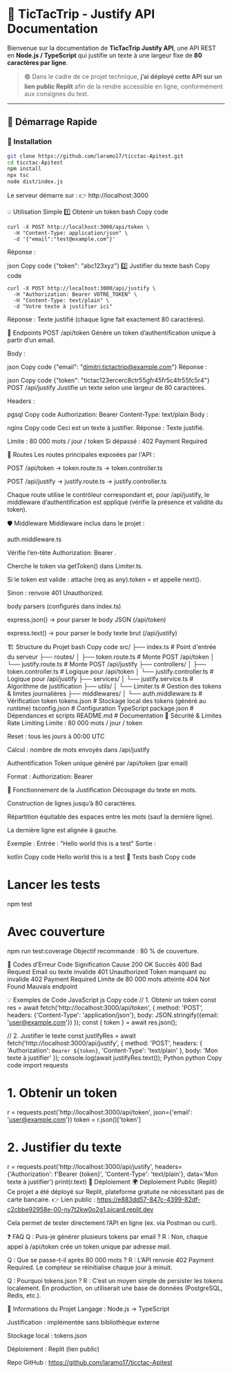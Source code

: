 # 📖 TicTacTrip - Justify API Documentation

Bienvenue sur la documentation de **TicTacTrip Justify API**, une API REST en **Node.js / TypeScript** qui justifie un texte à une largeur fixe de **80 caractères par ligne**.

> 🟢 Dans le cadre de ce projet technique, **j’ai déployé cette API sur un lien public Replit** afin de la rendre accessible en ligne, conformément aux consignes du test.

---

## 🚀 Démarrage Rapide

### 🔧 Installation

```bash
git clone https://github.com/laramo17/ticctac-Apitest.git
cd ticctac-Apitest
npm install
npx tsc
node dist/index.js
```
Le serveur démarre sur :
👉 http://localhost:3000

💡 Utilisation Simple
1️⃣ Obtenir un token
bash
Copy code
```
curl -X POST http://localhost:3000/api/token \
  -H "Content-Type: application/json" \
  -d '{"email":"test@example.com"}'
```
Réponse :

json
Copy code
{"token": "abc123xyz"}
2️⃣ Justifier du texte
bash
Copy code
```
curl -X POST http://localhost:3000/api/justify \
  -H "Authorization: Bearer VOTRE_TOKEN" \
  -H "Content-Type: text/plain" \
  -d "Votre texte à justifier ici"
```
Réponse :
Texte justifié (chaque ligne fait exactement 80 caractères).

📡 Endpoints
POST /api/token
Génère un token d’authentification unique à partir d’un email.

Body :

json
Copy code
{"email": "dimitri.tictactrip@example.com"}
Réponse :

json
Copy code
{"token": "tictac123ercerc8ctr55gfr45fr5c4fr55fc5r4"}
POST /api/justify
Justifie un texte selon une largeur de 80 caractères.

Headers :

pgsql
Copy code
Authorization: Bearer <token>
Content-Type: text/plain
Body :

nginx
Copy code
Ceci est un texte à justifier.
Réponse :
Texte justifié.

Limite : 80 000 mots / jour / token
Si dépassé : 402 Payment Required

🔀 Routes
Les routes principales exposées par l'API :

POST /api/token → token.route.ts → token.controller.ts

POST /api/justify → justify.route.ts → justify.controller.ts

Chaque route utilise le contrôleur correspondant et, pour /api/justify, le middleware d’authentification est appliqué (vérifie la présence et validité du token).

🛡 Middleware
Middleware inclus dans le projet :

auth.middleware.ts

Vérifie l’en-tête Authorization: Bearer <token>.

Cherche le token via getToken() dans Limiter.ts.

Si le token est valide : attache (req as any).token = <token> et appelle next().

Sinon : renvoie 401 Unauthorized.

body parsers (configurés dans index.ts)

express.json() → pour parser le body JSON (/api/token)

express.text() → pour parser le body texte brut (/api/justify)

🏗️ Structure du Projet
bash
Copy code
src/
├── index.ts                     # Point d'entrée du serveur
├── routes/
│   ├── token.route.ts           # Monte POST /api/token
│   └── justify.route.ts         # Monte POST /api/justify
├── controllers/
│   ├── token.controller.ts      # Logique pour /api/token
│   └── justify.controller.ts    # Logique pour /api/justify
├── services/
│   └── justify.service.ts       # Algorithme de justification
├── utils/
│   └── Limiter.ts               # Gestion des tokens & limites journalières
├── middlewares/
│   └── auth.middleware.ts       # Vérification token
tokens.json                       # Stockage local des tokens (généré au runtime)
tsconfig.json                     # Configuration TypeScript
package.json                      # Dépendances et scripts
README.md                         # Documentation
🔐 Sécurité & Limites
Rate Limiting
Limite : 80 000 mots / jour / token

Reset : tous les jours à 00:00 UTC

Calcul : nombre de mots envoyés dans /api/justify

Authentification
Token unique généré par /api/token (par email)

Format : Authorization: Bearer <token>

🧮 Fonctionnement de la Justification
Découpage du texte en mots.

Construction de lignes jusqu’à 80 caractères.

Répartition équitable des espaces entre les mots (sauf la dernière ligne).

La dernière ligne est alignée à gauche.

Exemple :
Entrée : "Hello world this is a test"
Sortie :

kotlin
Copy code
Hello          world          this          is          a          test
🧪 Tests
bash
Copy code
# Lancer les tests
npm test

# Avec couverture
npm run test:coverage
Objectif recommandé : 80 % de couverture.

🧾 Codes d’Erreur
Code	Signification	Cause
200	OK	Succès
400	Bad Request	Email ou texte invalide
401	Unauthorized	Token manquant ou invalide
402	Payment Required	Limite de 80 000 mots atteinte
404	Not Found	Mauvais endpoint

💡 Exemples de Code
JavaScript
js
Copy code
// 1. Obtenir un token
const res = await fetch('http://localhost:3000/api/token', {
  method: 'POST',
  headers: {'Content-Type': 'application/json'},
  body: JSON.stringify({email: 'user@example.com'})
});
const { token } = await res.json();

// 2. Justifier le texte
const justifyRes = await fetch('http://localhost:3000/api/justify', {
  method: 'POST',
  headers: {
    'Authorization': `Bearer ${token}`,
    'Content-Type': 'text/plain'
  },
  body: 'Mon texte à justifier'
});
console.log(await justifyRes.text());
Python
python
Copy code
import requests

# 1. Obtenir un token
r = requests.post('http://localhost:3000/api/token', json={'email': 'user@example.com'})
token = r.json()['token']

# 2. Justifier du texte
r = requests.post('http://localhost:3000/api/justify',
                  headers={'Authorization': f'Bearer {token}', 'Content-Type': 'text/plain'},
                  data='Mon texte à justifier')
print(r.text)
🚢 Déploiement
🌍 Déploiement Public (Replit)
Ce projet a été déployé sur Replit, plateforme gratuite ne nécessitant pas de carte bancaire.
👉 Lien public : https://e883dd57-847c-4399-82df-c2cbbe92958e-00-ny7t2kw0o2g1.picard.replit.dev

Cela permet de tester directement l’API en ligne (ex. via Postman ou curl).

❓ FAQ
Q : Puis-je générer plusieurs tokens par email ?
R : Non, chaque appel à /api/token crée un token unique par adresse mail.

Q : Que se passe-t-il après 80 000 mots ?
R : L’API renvoie 402 Payment Required. Le compteur se réinitialise chaque jour à minuit.

Q : Pourquoi tokens.json ?
R : C’est un moyen simple de persister les tokens localement.
En production, on utiliserait une base de données (PostgreSQL, Redis, etc.).

🧾 Informations du Projet
Langage : Node.js → TypeScript

Justification : implémentée sans bibliothèque externe

Stockage local : tokens.json

Déploiement : Replit (lien public)

Repo GitHub : https://github.com/laramo17/ticctac-Apitest
